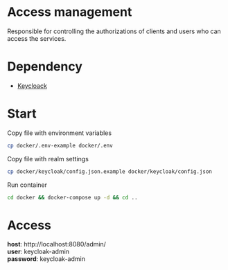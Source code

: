 # Access management

Responsible for controlling the authorizations of clients and users who can access the services.

# Dependency

- [Keycloack](https://www.keycloak.org/)

# Start

Copy file with environment variables

```bash
cp docker/.env-example docker/.env
```

Copy file with realm settings

```bash
cp docker/keycloak/config.json.example docker/keycloak/config.json
```

Run container
```bash
cd docker && docker-compose up -d && cd .. 
```

# Access

**host**: http://localhost:8080/admin/  
**user**: keycloak-admin  
**password**: keycloak-admin  
